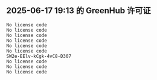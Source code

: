 ## 2025-06-17 19:13 的 GreenHub 许可证
```
No license code
No license code
No license code
No license code
No license code
No license code
SW2e-EElv-kCgk-4vC8-D307
No license code
No license code
No license code
```
